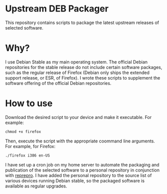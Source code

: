 # Upstream DEB Packager
This repository contains scripts to package the latest upstream releases of selected software.

# Why?
I use Debian Stable as my main operating system. The official Debian repositories for the stable release do not include certain software packages, such as the regular release of Firefox (Debian only ships the extended support release, or ESR, of Firefox). I wrote these scripts to supplement the software offering of the official Debian repositories.

# How to use

Download the desired script to your device and make it executable. For example:

```
chmod +x firefox
```

Then, execute the script with the appropriate coommand line arguments. For example, for Firefox:

```
./firefox i386 en-US
```

I have set up a cron job on my home server to automate the packaging and publication of the selected software to a personal repository in conjunction with [reprepro](https://packages.debian.org/stable/reprepro). I have added the personal repository to the source list of various devices running Debian stable, so the packaged software is available as regular upgrades.
